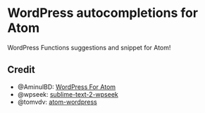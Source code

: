# WordPress autocompletions for Atom

WordPress Functions suggestions and snippet for Atom!

## Credit

* @AminulBD: [WordPress For Atom](https://github.com/AminulBD/wordpress)
* @wpseek: [sublime-text-2-wpseek](https://github.com/wpseek/sublime-text-2-wpseek)
* @tomvdv: [atom-wordpress](https://github.com/tomvdv/atom-wordpress)
